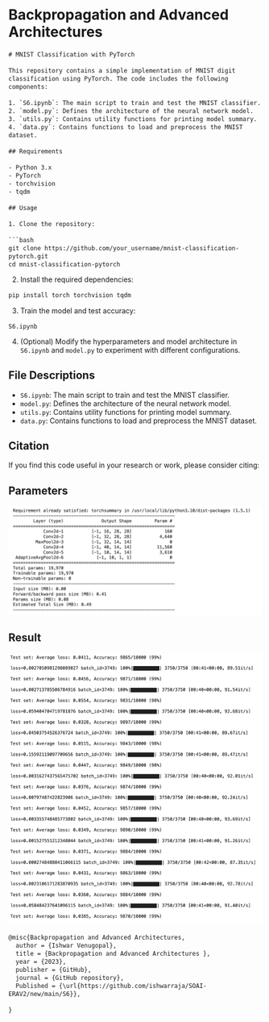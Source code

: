 # Backpropagation and Advanced Architectures 

```
# MNIST Classification with PyTorch

This repository contains a simple implementation of MNIST digit classification using PyTorch. The code includes the following components:

1. `S6.ipynb`: The main script to train and test the MNIST classifier.
2. `model.py`: Defines the architecture of the neural network model.
3. `utils.py`: Contains utility functions for printing model summary.
4. `data.py`: Contains functions to load and preprocess the MNIST dataset.

## Requirements

- Python 3.x
- PyTorch
- torchvision
- tqdm

## Usage

1. Clone the repository:

```bash
git clone https://github.com/your_username/mnist-classification-pytorch.git
cd mnist-classification-pytorch
```

2. Install the required dependencies:

```bash
pip install torch torchvision tqdm
```

3. Train the model and test accuracy:

```
S6.ipynb
```

4. (Optional) Modify the hyperparameters and model architecture in `S6.ipynb` and `model.py` to experiment with different configurations.

## File Descriptions

- `S6.ipynb`: The main script to train and test the MNIST classifier.
- `model.py`: Defines the architecture of the neural network model.
- `utils.py`: Contains utility functions for printing model summary.
- `data.py`: Contains functions to load and preprocess the MNIST dataset.

## Citation

If you find this code useful in your research or work, please consider citing:

## Parameters

![Alt text](S6img01.jpg)

## Result 

![Alt text](S6img02.jpg)


```
@misc{Backpropagation and Advanced Architectures,
  author = {Ishwar Venugopal},
  title = {Backpropagation and Advanced Architectures },
  year = {2023},
  publisher = {GitHub},
  journal = {GitHub repository},
  Published = {\url{https://github.com/ishwarraja/SOAI-ERAV2/new/main/S6}},

}
```
